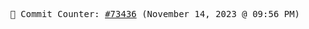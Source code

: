 <p align="center">
    <samp>
        📮 Commit Counter: <a href="https://github.com/Javascript-void0/Javascript-void0/commits/main">#73436</a> (November 14, 2023 @ 09:56 PM)
    </samp>
</p>
